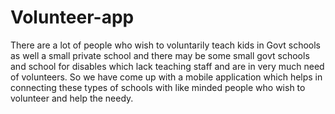 # Volunteer-app
There are a lot of people who wish to voluntarily teach kids in Govt  schools as well a small private school and there may be some small govt schools and school for disables which lack teaching staff and are in very much need of volunteers. So we have come up with a mobile application which helps in connecting these types of schools with like minded people who wish to volunteer and help the needy.  
